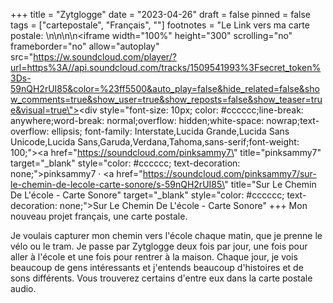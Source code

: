 +++
title = "Zytglogge"
date = "2023-04-26"
draft = false
pinned = false
tags = ["cartepostale", "Français", ""]
footnotes = "Le Link vers ma carte postale: \n\n\n\n<iframe width=\"100%\" height=\"300\" scrolling=\"no\" frameborder=\"no\" allow=\"autoplay\" src=\"https://w.soundcloud.com/player/?url=https%3A//api.soundcloud.com/tracks/1509541993%3Fsecret_token%3Ds-59nQH2rUI85&color=%23ff5500&auto_play=false&hide_related=false&show_comments=true&show_user=true&show_reposts=false&show_teaser=true&visual=true\"></iframe><div style=\"font-size: 10px; color: #cccccc;line-break: anywhere;word-break: normal;overflow: hidden;white-space: nowrap;text-overflow: ellipsis; font-family: Interstate,Lucida Grande,Lucida Sans Unicode,Lucida Sans,Garuda,Verdana,Tahoma,sans-serif;font-weight: 100;\"><a href=\"https://soundcloud.com/pinksammy7\" title=\"pinksammy7\" target=\"_blank\" style=\"color: #cccccc; text-decoration: none;\">pinksammy7</a> · <a href=\"https://soundcloud.com/pinksammy7/sur-le-chemin-de-lecole-carte-sonore/s-59nQH2rUI85\" title=\"Sur Le Chemin De L&#x27;école - Carte Sonore\" target=\"_blank\" style=\"color: #cccccc; text-decoration: none;\">Sur Le Chemin De L&#x27;école - Carte Sonore</a></div>"
+++
Mon nouveau projet français, une carte postale. 



Je voulais capturer mon chemin vers l'école chaque matin, que je prenne le vélo ou le tram. Je passe par Zytglogge deux fois par jour, une fois pour aller à l'école et une fois pour rentrer à la maison. Chaque jour, je vois beaucoup de gens intéressants et j'entends beaucoup d'histoires et de sons différents. Vous trouverez certains d'entre eux dans la carte postale audio.